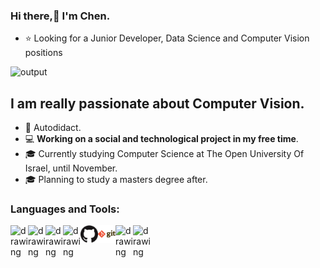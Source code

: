 ### Hi there,👋 I'm Chen.
-  ⭐ Looking for a Junior Developer, Data Science and Computer Vision positions

![output](https://user-images.githubusercontent.com/40145410/69492386-fa03be80-0eaa-11ea-9da5-c10a2a694e19.gif)

## I am really passionate about Computer Vision.
-  🎯 Autodidact.
- 💻  **Working on a social and technological project in my free time**.
- 🎓  Currently studying Computer Science at The Open University Of Israel, until November.  
- 🎓  Planning to study a masters degree after.



### Languages and Tools:
<img align="left" src="https://ultraskillsolutions.in/img/bg-img/python/3.png" alt="drawing" width="28"/>
<img align="left" src="https://miro.medium.com/max/435/1*3ls05S8eB0vbfYaHcqjGqg.jpeg" alt="drawing" width="28"/>
<img align="left" src="https://upload.wikimedia.org/wikipedia/commons/thumb/a/ae/Keras_logo.svg/1200px-Keras_logo.svg.png" alt="drawing" width="28"/>
<img align="left" src="https://sdtimes.com/wp-content/uploads/2018/03/jW4dnFtA_400x400.jpg" alt="drawing" width="28"/>
<img align="left" src="https://raw.githubusercontent.com/github/explore/78df643247d429f6cc873026c0622819ad797942/topics/github/github.png" alt="drawing" width="28"/>
<img align="left" src="https://raw.githubusercontent.com/github/explore/80688e429a7d4ef2fca1e82350fe8e3517d3494d/topics/git/git.png" alt="drawing" width="28"/>
<img align="left" src="https://i.pinimg.com/originals/8f/ad/12/8fad125b8f6082bdb7deb0aa593dfb49.jpg" alt="drawing" width="28"/>
<img align="left" src="https://pbs.twimg.com/profile_images/969014476841238528/soxZyFnF_400x400.jpg" alt="drawing" width="28"/>



